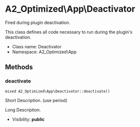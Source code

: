A2_Optimized\App\Deactivator
===============

Fired during plugin deactivation.

This class defines all code necessary to run during the plugin's deactivation.


* Class name: Deactivator
* Namespace: A2_Optimized\App







Methods
-------


### deactivate

    mixed A2_Optimized\App\Deactivator::deactivate()

Short Description. (use period)

Long Description.

* Visibility: **public**



